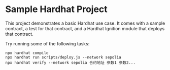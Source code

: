 # Sample Hardhat Project

This project demonstrates a basic Hardhat use case. It comes with a sample contract, a test for that contract, and a Hardhat Ignition module that deploys that contract.

Try running some of the following tasks:

```shell
npx hardhat compile
npx hardhat run scripts/deploy.js --network sepolia
npx hardhat verify --network sepolia 合约地址 参数1 参数2...
```
